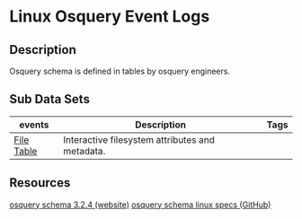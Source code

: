 # Linux Osquery Event Logs

## Description
Osquery schema is defined in tables by osquery engineers.

## Sub Data Sets
|events|Description|Tags|
|---|---|---|
|[File Table](events/README.md)|Interactive filesystem attributes and metadata.||

## Resources
[osquery schema 3.2.4 (website)](https://osquery.io/schema/3.2.4)
[osquery schema linux specs (GitHub)](https://github.com/facebook/osquery/tree/master/specs/linux)